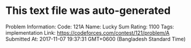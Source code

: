 # This text file was auto-generated

Problem Information:
Code: 121A
Name: Lucky Sum
Rating: 1100
Tags: implementation
Link: https://codeforces.com/contest/121/problem/A
Submitted At: 2017-11-07 19:37:31 GMT+0600 (Bangladesh Standard Time)